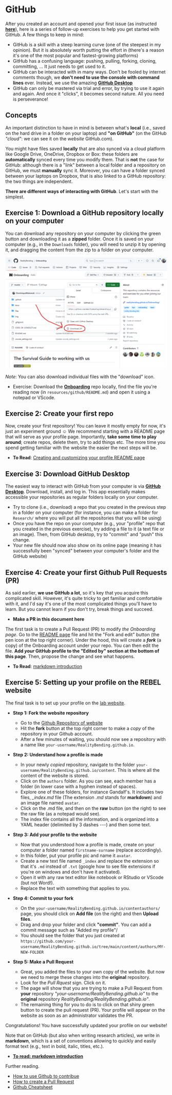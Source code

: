 # GitHub

After you created an account and opened your first issue (as instructed [**here**](https://github.com/RealityBending/Onboarding?tab=readme-ov-file#octocat-github)), here is a series of follow-up exercises to help you get started with GitHub. A few things to keep in mind:

- GitHub is a skill with a steep learning curve (one of the steepest in my opinion). But it is absolutely worth putting the effort in (there's a reason it's one of the most popular and fastest-growing platforms)
- GitHub has a confusing language: pushing, pulling, forking, cloning, committing, ... It just needs to get used to it.
- GitHub can be interacted with in many ways. Don't be fooled by internet comments though, we **don't need to use the console with command lines** ever. Instead, we use the amazing [**GitHub Desktop**](https://desktop.github.com/) 
- GitHub can only be mastered via trial and error, by trying to use it again and again. And once it "clicks", it becomes second nature. All you need is perseverance!

## Concepts 

An important distinction to have in mind is between what's **local** (i.e., saved on the hard drive in a folder on your laptop) and **"on GitHub"** (on the GitHub *"cloud"*: we can see it on the *website* GitHub.com).

You  might have files saved **locally** that are also synced via a cloud platform like Google Drive, OneDrive, Dropbox or Box: these folders are **automatically** synced every time you modify them. That is **not** the case for GitHub: although there is a "link" between a local folder and a repository on GitHub, we must **manually** sync it. Moreover, you can have a folder synced between your laptops on Dropbox, that is also linked to a GitHub repository: the two things are independent. 

**There are different ways of interacting with GitHub**. Let's start with the simplest.

## Exercise 1: Download a GitHub repository locally on your computer

You can download any repository on your computer by clicking the green button and downloading it as a **zipped** folder. Once it is saved on your computer (e.g., in the `Downloads` folder), you will need to unzip it by opening it, and dragging the content from the zip to a folder on your computer.

![](img/GH_download.png)

*Note*: You can also download individual files with the "download" icon. 

- Exercise: Download the [**Onboarding**](https://github.com/RealityBending/Onboarding) repo locally, find the file you're reading now (in `resources/github/README.md`) and open it using a notepad or VScode. 


## Exercise 2: Create your first repo

Now, create your first repository! You can leave it mostly empty for now, it's just an experiment ground :relaxed: We recommend starting with a README page that will serve as your profile page. 
Importantly, **take some time to play around**; create repos, delete them, try to add things etc. The more time you spend getting familiar with the website the easier the next steps will be.

- **To Read**: [Creating and customizing your profile README page](https://docs.github.com/en/account-and-profile/setting-up-and-managing-your-github-profile/customizing-your-profile/managing-your-profile-readme)


## Exercise 3: Download GitHub Desktop

The easiest way to interact with GitHub from your computer is via [**GitHub Desktop**](https://desktop.github.com/). Download, install, and log in. 
This app essentially makes accessible your repositories as regular folders locally on your computer.

- Try to clone (i.e., download) a repo that you created in the previous step in a folder on your computer (for instance, you can make a folder for `Research/` where you will put all the repositories that you will be using) 
- Once you have the repo on your computer (e.g., your "profile" repo that you created in the previous exercise), try adding a file to it (a text file or an image). Then, from GitHub desktop, try to "commit" and "push" this change.
- Your new file should now also show on its online page (meaning it has successfully been "synced" between your computer's folder and the GitHub website)

## Exercise 4: Create your first Github Pull Requests (PR)

As said earlier, **we use GitHub a lot**, so it's key that you acquire this complicated skill. However, it's quite tricky to get familiar and comfortable with it, and I'd say it's one of the most complicated things you'll have to learn. But you cannot learn if you don't try, break things and succeed.

- **Make a PR in this document here**

The first task is to create a Pull Request (PR) to modify *the Onboarding page*. Go to the [README page](https://github.com/RealityBending/Onboarding/blob/master/README.md) file and hit the "Fork and edit" button (the pen icon at the top right corner). Under the hood, this will create a ***fork*** (a copy) of the Onboarding account under your repo. You can then edit the file. **Add *your* GitHub profile to the "Edited by" section at the bottom of this page**. Then, propose the change and see what happens.

- **To Read**: [markdown introduction](https://guides.github.com/activities/hello-world/)


## Exercise 5: Setting up your profile on the REBEL website

The final task is to set up your profile on the [lab website](https://realitybending.github.io/people/).

- **Step 1: Fork the website repository**
    - Go to the [Github Repository of website](https://github.com/RealityBending/RealityBending.github.io)
    - Hit the **fork** button at the top right corner to make a *copy* of the repository in your Github account.
    - After a few minutes of waiting, you should now see a repository with a name like `your-username/RealityBending.github.io`.

- **Step 2: Understand how a profile is made**
    - In your newly *copied* repository, navigate to the folder `your-username/RealityBending.github.io/content`. This is where all the content of the website is stored.
    - Click on the `authors` folder. As you can see, each member has a folder (in lower case with a hyphen instead of spaces).
    - Explore one of these folders, for instance Gandalf's. It includes two files, *_index.md* file (The extension *.md* stands for **markdown**) and an image file named `avatar`.
    - Click on the .md file, and then on the **raw** button (on the right) to see the raw file (as a notepad would see).
    - The index file contains all the information, and is organized into a YAML header (delimited by 3 dashes ---) and then some text.


- **Step 3: Add your profile to the website**

    - Now that you understood how a profile is made, create on your computer a folder named `firstname-surname` (replace accordingly).
    - In this folder, put your profile pic and name it `avatar`.
    - Create a new text file named `_index` and replace the extension so that it's `.md` instead of `.txt` (google how to see file extensions if you're on windows and don't have it activated).
    - Open it with any raw text editor like notebook or RStudio or VScode (but not Word!).
    - Replace the text with something that applies to you.

- **Step 4: Commit to your fork**

    - On the `your-username/RealityBending.github.io/contentauthors/` page, you should click on **Add file** (on the right) and then **Upload files**.
    - Drag and drop your folder and click **"commit"**. You can add a commit message such as "Added my profile"/
    - You should see the folder that you just created at `https://github.com/your-username/RealityBending.github.io/tree/main/content/authors/MY-NEW-FOLDER`

- **Step 5: Make a Pull Request**

    - Great, you added the files to your own copy of the website. But now we need to merge these changes into the **original** repository.
    - Look for the *Pull Rquest* sign. Click on it.
    - The page will show that you are trying to make a Pull Request from **your** repository *"your-username/RealityBending.github.io"* to the **original** repository *RealityBending/RealityBending.github.io"*.
    - The remaining thing for you to do is to click on that shiny green button to create the pull request (PR). Your profile will appear on the website as soon as an administrator validates the PR.

Congratulations! You have successfully updated your profile on our website!

Note that on GitHub (but also when writing research articles), we write in **markdown**, which is a set of conventions allowing to quickly and easily format text (e.g., text in bold, italic, titles, etc.).

- [**To read: markdown introduction**](https://guides.github.com/features/mastering-markdown/)


Further reading.

- [How to use Github to contribue](https://neurokit2.readthedocs.io/en/latest/contributing/contributing.html#how-to-use-github-to-contribute)
- [How to create a Pull Request](https://www.earthdatascience.org/courses/intro-to-earth-data-science/git-github/github-collaboration/how-to-submit-pull-requests-on-github/)
- [Github Cheatsheet](https://github.com/tiimgreen/github-cheat-sheet)
